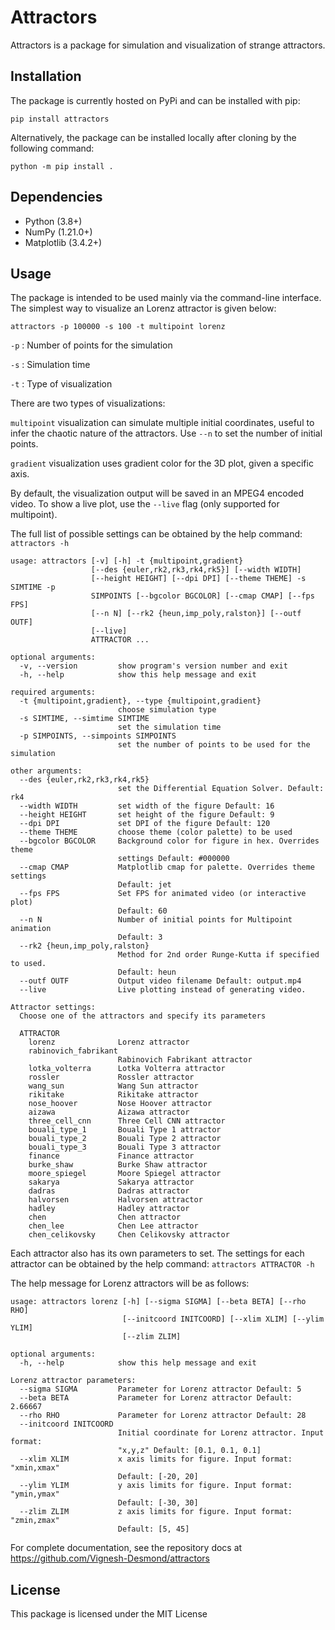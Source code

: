 # Attractors

Attractors is a package for simulation and visualization of strange attractors.

## Installation

The package is currently hosted on PyPi and can be installed with pip:

`pip install attractors`

Alternatively, the package can be installed locally after cloning by the following command:

`python -m pip install .`

## Dependencies

- Python (3.8+)
- NumPy (1.21.0+)
- Matplotlib (3.4.2+)

## Usage

The package is intended to be used mainly via the command-line interface. The simplest way to visualize an Lorenz attractor is given below:

```
attractors -p 100000 -s 100 -t multipoint lorenz
```

`-p` : Number of points for the simulation

`-s` : Simulation time

`-t` : Type of visualization

There are two types of visualizations:

`multipoint` visualization can simulate multiple initial coordinates, useful to infer the chaotic nature of the attractors. Use `--n` to set the number of initial points.

`gradient` visualization uses gradient color for the 3D plot, given a specific axis.

By default, the visualization output will be saved in an MPEG4 encoded video. To show a live plot, use the `--live` flag (only supported for multipoint).

The full list of possible settings can be obtained by the help command: `attractors -h`

```
usage: attractors [-v] [-h] -t {multipoint,gradient}
                  [--des {euler,rk2,rk3,rk4,rk5}] [--width WIDTH]
                  [--height HEIGHT] [--dpi DPI] [--theme THEME] -s SIMTIME -p
                  SIMPOINTS [--bgcolor BGCOLOR] [--cmap CMAP] [--fps FPS]
                  [--n N] [--rk2 {heun,imp_poly,ralston}] [--outf OUTF]
                  [--live]
                  ATTRACTOR ...

optional arguments:
  -v, --version         show program's version number and exit
  -h, --help            show this help message and exit

required arguments:
  -t {multipoint,gradient}, --type {multipoint,gradient}
                        choose simulation type
  -s SIMTIME, --simtime SIMTIME
                        set the simulation time
  -p SIMPOINTS, --simpoints SIMPOINTS
                        set the number of points to be used for the simulation

other arguments:
  --des {euler,rk2,rk3,rk4,rk5}
                        set the Differential Equation Solver. Default: rk4
  --width WIDTH         set width of the figure Default: 16
  --height HEIGHT       set height of the figure Default: 9
  --dpi DPI             set DPI of the figure Default: 120
  --theme THEME         choose theme (color palette) to be used
  --bgcolor BGCOLOR     Background color for figure in hex. Overrides theme
                        settings Default: #000000
  --cmap CMAP           Matplotlib cmap for palette. Overrides theme settings
                        Default: jet
  --fps FPS             Set FPS for animated video (or interactive plot)
                        Default: 60
  --n N                 Number of initial points for Multipoint animation
                        Default: 3
  --rk2 {heun,imp_poly,ralston}
                        Method for 2nd order Runge-Kutta if specified to used.
                        Default: heun
  --outf OUTF           Output video filename Default: output.mp4
  --live                Live plotting instead of generating video.

Attractor settings:
  Choose one of the attractors and specify its parameters

  ATTRACTOR
    lorenz              Lorenz attractor
    rabinovich_fabrikant
                        Rabinovich Fabrikant attractor
    lotka_volterra      Lotka Volterra attractor
    rossler             Rossler attractor
    wang_sun            Wang Sun attractor
    rikitake            Rikitake attractor
    nose_hoover         Nose Hoover attractor
    aizawa              Aizawa attractor
    three_cell_cnn      Three Cell CNN attractor
    bouali_type_1       Bouali Type 1 attractor
    bouali_type_2       Bouali Type 2 attractor
    bouali_type_3       Bouali Type 3 attractor
    finance             Finance attractor
    burke_shaw          Burke Shaw attractor
    moore_spiegel       Moore Spiegel attractor
    sakarya             Sakarya attractor
    dadras              Dadras attractor
    halvorsen           Halvorsen attractor
    hadley              Hadley attractor
    chen                Chen attractor
    chen_lee            Chen Lee attractor
    chen_celikovsky     Chen Celikovsky attractor
```

Each attractor also has its own parameters to set. The settings for each attractor can be obtained by the help command: `attractors ATTRACTOR -h`

The help message for Lorenz attractors will be as follows:

```
usage: attractors lorenz [-h] [--sigma SIGMA] [--beta BETA] [--rho RHO]
                         [--initcoord INITCOORD] [--xlim XLIM] [--ylim YLIM]
                         [--zlim ZLIM]

optional arguments:
  -h, --help            show this help message and exit

Lorenz attractor parameters:
  --sigma SIGMA         Parameter for Lorenz attractor Default: 5
  --beta BETA           Parameter for Lorenz attractor Default: 2.66667
  --rho RHO             Parameter for Lorenz attractor Default: 28
  --initcoord INITCOORD
                        Initial coordinate for Lorenz attractor. Input format:
                        "x,y,z" Default: [0.1, 0.1, 0.1]
  --xlim XLIM           x axis limits for figure. Input format: "xmin,xmax"
                        Default: [-20, 20]
  --ylim YLIM           y axis limits for figure. Input format: "ymin,ymax"
                        Default: [-30, 30]
  --zlim ZLIM           z axis limits for figure. Input format: "zmin,zmax"
                        Default: [5, 45]
```

For complete documentation, see the repository docs at https://github.com/Vignesh-Desmond/attractors

## License

This package is licensed under the MIT License

